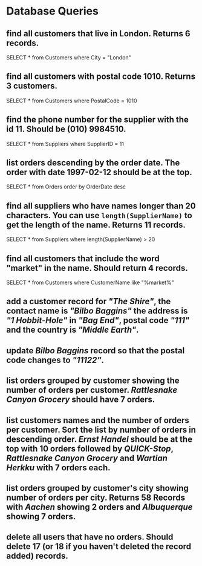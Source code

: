 # Database Queries

## find all customers that live in London. Returns 6 records.

SELECT \* from Customers where City = "London"

## find all customers with postal code 1010. Returns 3 customers.

SELECT \* from Customers where PostalCode = 1010

## find the phone number for the supplier with the id 11. Should be (010) 9984510.

SELECT \* from Suppliers where SupplierID = 11

## list orders descending by the order date. The order with date 1997-02-12 should be at the top.

SELECT \* from Orders order by OrderDate desc

## find all suppliers who have names longer than 20 characters. You can use `length(SupplierName)` to get the length of the name. Returns 11 records.

SELECT \* from Suppliers where length(SupplierName) > 20

## find all customers that include the word "market" in the name. Should return 4 records.

SELECT \* from Customers where CustomerName like "%market%"

## add a customer record for _"The Shire"_, the contact name is _"Bilbo Baggins"_ the address is _"1 Hobbit-Hole"_ in _"Bag End"_, postal code _"111"_ and the country is _"Middle Earth"_.

## update _Bilbo Baggins_ record so that the postal code changes to _"11122"_.

## list orders grouped by customer showing the number of orders per customer. _Rattlesnake Canyon Grocery_ should have 7 orders.

## list customers names and the number of orders per customer. Sort the list by number of orders in descending order. _Ernst Handel_ should be at the top with 10 orders followed by _QUICK-Stop_, _Rattlesnake Canyon Grocery_ and _Wartian Herkku_ with 7 orders each.

## list orders grouped by customer's city showing number of orders per city. Returns 58 Records with _Aachen_ showing 2 orders and _Albuquerque_ showing 7 orders.

## delete all users that have no orders. Should delete 17 (or 18 if you haven't deleted the record added) records.
